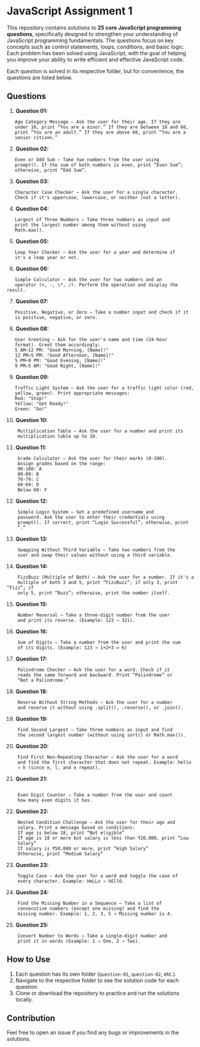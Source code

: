 # JavaScript Assignment 1

This repository contains solutions to **25 core JavaScript programming questions**, specifically designed to strengthen your understanding of JavaScript programming fundamentals. The questions focus on key concepts such as control statements, loops, conditions, and basic logic. Each problem has been solved using JavaScript, with the goal of helping you improve your ability to write efficient and effective JavaScript code.

Each question is solved in its respective folder, but for convenience, the questions are listed below.

## Questions

1. **Question 01:**

```
   Age Category Message – Ask the user for their age. If they are
   under 18, print “You are a minor.” If they are between 18 and 60,
   print “You are an adult.” If they are above 60, print “You are a
   senior citizen.”
```

2. **Question 02:**

```
   Even or Odd Sum – Take two numbers from the user using
   prompt(). If the sum of both numbers is even, print “Even Sum”;
   otherwise, print “Odd Sum”.
```

3. **Question 03:**

```
   Character Case Checker – Ask the user for a single character.
   Check if it's uppercase, lowercase, or neither (not a letter).
```

4. **Question 04:**

```
   Largest of Three Numbers – Take three numbers as input and
   print the largest number among them without using
   Math.max().
```

5. **Question 05:**

```
   Leap Year Checker – Ask the user for a year and determine if
   it's a leap year or not.
```

6. **Question 06:**

```
   Simple Calculator – Ask the user for two numbers and an
   operator (+, -, \*, /). Perform the operation and display the result.
```

7. **Question 07:**

```
   Positive, Negative, or Zero – Take a number input and check if it
   is positive, negative, or zero.
```

8. **Question 08:**

```
   User Greeting – Ask for the user's name and time (24-hour
   format). Greet them accordingly:
   5 AM–12 PM: "Good Morning, [Name]!"
   12 PM–5 PM: "Good Afternoon, [Name]!"
   5 PM–9 PM: "Good Evening, [Name]!"
   9 PM–5 AM: "Good Night, [Name]!"
```

9. **Question 09:**

```
   Traffic Light System – Ask the user for a traffic light color (red,
   yellow, green). Print appropriate messages:
   Red: "Stop!"
   Yellow: "Get Ready!"
   Green: "Go!"
```

10. **Question 10:**

```
    Multiplication Table – Ask the user for a number and print its
    multiplication table up to 10.
```

11. **Question 11:**

```
    Grade Calculator – Ask the user for their marks (0-100).
    Assign grades based on the range:
    90-100: A
    80-89: B
    70-79: C
    60-69: D
    Below 60: F
```

12. **Question 12:**

```
    Simple Login System – Set a predefined username and
    password. Ask the user to enter their credentials using
    prompt(). If correct, print “Login Successful”; otherwise, print
    “.”
```

13. **Question 13:**

```
    Swapping Without Third Variable – Take two numbers from the
    user and swap their values without using a third variable.
```

14. **Question 14:**

```
    FizzBuzz (Multiple of Both) – Ask the user for a number. If it's a
    multiple of both 3 and 5, print “FizzBuzz”; if only 3, print “Fizz”; if
    only 5, print “Buzz”; otherwise, print the number itself.
```

15. **Question 15:**

```
    Number Reversal – Take a three-digit number from the user
    and print its reverse. (Example: 123 → 321).
```

16. **Question 16:**

```
    Sum of Digits – Take a number from the user and print the sum
    of its digits. (Example: 123 → 1+2+3 = 6)
```

17. **Question 17:**

```
    Palindrome Checker – Ask the user for a word. Check if it
    reads the same forward and backward. Print “Palindrome” or
    “Not a Palindrome.”
```

18. **Question 18:**

```
    Reverse Without String Methods – Ask the user for a number
    and reverse it without using .split(), .reverse(), or .join().
```

19. **Question 19:**

```
    Find Second Largest – Take three numbers as input and find
    the second largest number (without using sort() or Math.max()).
```

20. **Question 20:**

```
    Find First Non-Repeating Character – Ask the user for a word
    and find the first character that does not repeat. Example: hello
    → h (since e, l, and o repeat).
```

21. **Question 21:**

```

    Even Digit Counter – Take a number from the user and count
    how many even digits it has.
```

22. **Question 22:**

```
    Nested Condition Challenge – Ask the user for their age and
    salary. Print a message based on conditions:
    If age is below 18, print “Not eligible”
    If age is 18 or more but salary is less than ₹20,000, print “Low
    Salary”
    If salary is ₹50,000 or more, print “High Salary”
    Otherwise, print “Medium Salary”
```

23. **Question 23:**

```
    Toggle Case – Ask the user for a word and toggle the case of
    every character. Example: HeLLo → hEllO.
```

24. **Question 24:**

```
    Find the Missing Number in a Sequence – Take a list of
    consecutive numbers (except one missing) and find the
    missing number. Example: 1, 2, 3, 5 → Missing number is 4.
```

25. **Question 25:**

```
    Convert Number to Words – Take a single-digit number and
    print it in words (Example: 1 → One, 2 → Two).
```

## How to Use

1. Each question has its own folder (`question-01`, `question-02`, etc.).
2. Navigate to the respective folder to see the solution code for each question.
3. Clone or download the repository to practice and run the solutions locally.

## Contribution

Feel free to open an issue if you find any bugs or improvements in the solutions.
